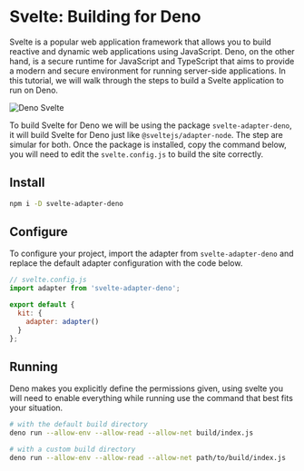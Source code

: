 # Svelte: Building for Deno

Svelte is a popular web application framework that allows you to build reactive and dynamic web applications using JavaScript. Deno, on the other hand, is a secure runtime for JavaScript and TypeScript that aims to provide a modern and secure environment for running server-side applications. In this tutorial, we will walk through the steps to build a Svelte application to run on Deno.

![Deno Svelte](./sh6h5xld5jwncms/denosvelte_FLPOac7KWP.webp)

To build Svelte for Deno we will be using the package `svelte-adapter-deno`, it will build Svelte for Deno just like `@sveltejs/adapter-node`. The step are simular for both. Once the package is installed, copy the command below, you will need to edit the `svelte.config.js` to build the site correctly.

## Install

```sh
npm i -D svelte-adapter-deno
```

## Configure

To configure your project, import the adapter from `svelte-adapter-deno` and replace the default adapter configuration with the code below.

```javascript
// svelte.config.js
import adapter from 'svelte-adapter-deno';

export default {
  kit: {
    adapter: adapter()
  }
};
```

## Running

Deno makes you explicitly define the permissions given, using svelte you will need to enable everything while running use the command that best fits your situation.

```sh
# with the default build directory
deno run --allow-env --allow-read --allow-net build/index.js

# with a custom build directory
deno run --allow-env --allow-read --allow-net path/to/build/index.js
```
